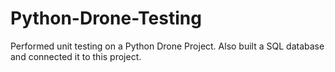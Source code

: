 # Python-Drone-Testing
Performed unit testing on a Python Drone Project. Also built a SQL database and connected it to this project.
